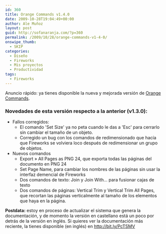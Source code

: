 ```yaml
---
id: 360
title: Orange Commands v1.4.0
date: 2009-10-28T19:04:49+00:00
author: Ale Muñoz
layout: post
guid: http://sofanaranja.com/?p=360
permalink: /2009/10/28/orange-commands-v1-4-0/
onswipe_thumb:
  - SKIP
categories:
  - Diseño
  - Fireworks
  - Mis proyectos
  - Productividad
tags:
  - Fireworks
---
```

Anuncio rápido: ya tienes disponible la nueva y mejorada versión de [Orange Commands](/orangecommands/).

### Novedades de esta versión respecto a la anterior (v1.3.0):

- Fallos corregidos:
  - El comando 'Set Size' ya no peta cuando le das a 'Esc' para cerrarlo sin cambiar el tamaño de un objeto.
  - Corregido un bug con los comandos de redimensionado que hacía que Fireworks se volviera loco después de redimensionar un grupo de objetos.
- Nuevos comandos
  - Export » All Pages as PNG 24, que exporta todas las páginas del documento en PNG 24
  - Set Page Name, para cambiar los nombres de las páginas sin usar la interfaz demencial de Fireworks
  - Dos comandos de texto: Join y Join With... para fusionar cajas de texto
  - Dos comandos de páginas: Vertical Trim y Vertical Trim All Pages, que recortan las páginas verticalmente al tamaño de los elementos que haya en la página.

**Postdata:** estoy en proceso de actualizar el sistema que genera la documentación, y de momento la versión en castellano está un poco por detrás de la versión en inglés. Si quieres ver la documentación más reciente, la tienes disponible (en inglés) en <http://bit.ly/PcTSMV>